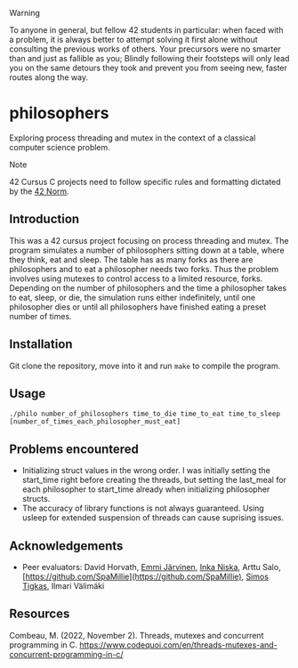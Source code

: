 > [!WARNING]
> To anyone in general, but fellow 42 students in particular: when faced with a problem, it is always better to attempt solving it first alone without consulting the previous works of others. Your precursors were no smarter than and just as fallible as you; Blindly following their footsteps will only lead you on the same detours they took and prevent you from seeing new, faster routes along the way.

# philosophers
Exploring process threading and mutex in the context of a classical computer science problem.

> [!NOTE]  
> 42 Cursus C projects need to follow specific rules and formatting dictated by the [42 Norm](https://github.com/42School/norminette/tree/master/pdf).

## Introduction
This was a 42 cursus project focusing on process threading and mutex. The program simulates a number of philosophers sitting down at a table, where they think, eat and sleep. The table has as many forks as there are philosophers and to eat a philosopher needs two forks. Thus the problem involves using mutexes to control access to a limited resource, forks. Depending on the number of philosophers and the time a philosopher takes to eat, sleep, or die, the simulation runs either indefinitely, until one philosopher dies or until all philosophers have finished eating a preset number of times.

## Installation
Git clone the repository, move into it and run `make` to compile the program.

## Usage
`./philo number_of_philosophers time_to_die time_to_eat time_to_sleep [number_of_times_each_philosopher_must_eat]`

## Problems encountered
- Initializing struct values in the wrong order. I was initially setting the start_time right before creating the threads, but setting the last_meal for each philosopher to start_time already when initializing philosopher structs.
- The accuracy of library functions is not always guaranteed. Using usleep for extended suspension of threads can cause suprising issues.

## Acknowledgements
- Peer evaluators: David Horvath, [Emmi Järvinen](https://github.com/ejarvinen), [Inka Niska](https://github.com/inkaonkala), Arttu Salo, [https://github.com/SpaMillie](https://github.com/SpaMillie), [Simos Tigkas](https://github.com/SimosTigkas), Ilmari Välimäki

## Resources
Combeau, M. (2022, November 2). Threads, mutexes and concurrent programming in C. https://www.codequoi.com/en/threads-mutexes-and-concurrent-programming-in-c/